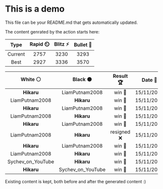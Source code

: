 # This is a demo

This file can be your README.md that gets automatically updated.

The content genrated by the action starts here:

<!--START_SECTION:chessStats-->
<!-- Automatically generated with https://github.com/Balastrong/chess-stats-action -->

| Type | Rapid ⏲️ | Blitz ⚡ | Bullet 🔫 |
|:---:|:---:|:---:|:---:|
| Current | 2757 | 3230 | 3293 |
| Best | 2927 | 3336 | 3570 |

| White ⚪ | Black ⚫ | Result 🏆 | Date 📅 | Position 🗺️ | Type 🕕 |
|:---:|:---:|:---:|:---:|:---:|:---:|
| **Hikaru** | LiamPutnam2008 | win 🥇 | 15/11/2023 | <a href="http://www.ee.unb.ca/cgi-bin/tervo/fen.pl?select=3r2k1/p2bppbp/q1p2np1/8/2PPPB2/1R3PP1/P3Q2P/3R1BK1 b - -">Link</a> | Blitz |
| LiamPutnam2008 | **Hikaru** | win 🥇 | 15/11/2023 | <a href="http://www.ee.unb.ca/cgi-bin/tervo/fen.pl?select=1r4k1/2R2p2/p3p2p/1p4p1/8/2Q3P1/PP3nPK/1B5q w - -">Link</a> | Blitz |
| **Hikaru** | LiamPutnam2008 | win 🥇 | 15/11/2023 | <a href="http://www.ee.unb.ca/cgi-bin/tervo/fen.pl?select=8/pp6/1b3n2/4pRkP/6P1/1P5K/P1P5/8 b - -">Link</a> | Blitz |
| LiamPutnam2008 | **Hikaru** | win 🥇 | 15/11/2023 | <a href="http://www.ee.unb.ca/cgi-bin/tervo/fen.pl?select=1r2r2k/1p3p1p/p2p4/P1pP1B2/4P1P1/5n2/1P2NqPK/R2Q4 w - -">Link</a> | Blitz |
| **Hikaru** | LiamPutnam2008 | win 🥇 | 15/11/2023 | <a href="http://www.ee.unb.ca/cgi-bin/tervo/fen.pl?select=3r1bk1/pp3p1p/6p1/8/1P3P2/P5PP/1qB1Q2K/2B2R2 b - -">Link</a> | Blitz |
| LiamPutnam2008 | **Hikaru** | resigned ❌ | 15/11/2023 | <a href="http://www.ee.unb.ca/cgi-bin/tervo/fen.pl?select=kr6/2R1RQpp/q2r4/pp1p4/8/3p4/PP1B2PP/7K b - -">Link</a> | Blitz |
| **Hikaru** | LiamPutnam2008 | win 🥇 | 15/11/2023 | <a href="http://www.ee.unb.ca/cgi-bin/tervo/fen.pl?select=8/p1p2k1p/1p1p2p1/5r2/2P2pRP/1P3R2/P7/7K b - -">Link</a> | Blitz |
| LiamPutnam2008 | **Hikaru** | win 🥇 | 15/11/2023 | <a href="http://www.ee.unb.ca/cgi-bin/tervo/fen.pl?select=6k1/pp4p1/8/6RP/4p1K1/2P5/P1P1q3/3R4 w - -">Link</a> | Blitz |
| Sychev_on_YouTube | **Hikaru** | win 🥇 | 15/11/2023 | <a href="http://www.ee.unb.ca/cgi-bin/tervo/fen.pl?select=6k1/1p6/2p2n1p/3p4/5Qq1/3P2B1/r7/5RK1 w - -">Link</a> | Blitz |
| **Hikaru** | Sychev_on_YouTube | win 🥇 | 15/11/2023 | <a href="http://www.ee.unb.ca/cgi-bin/tervo/fen.pl?select=8/2r4k/P1P1pppp/8/2N1n3/6PP/R4P1K/8 b - -">Link</a> | Blitz |

<!--END_SECTION:chessStats-->

Existing content is kept, both before and after the generated content :)
